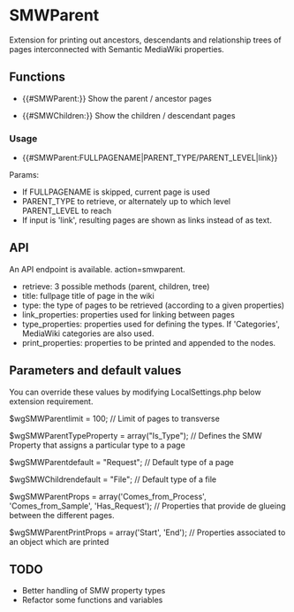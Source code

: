 # SMWParent

Extension for printing out ancestors, descendants and relationship trees of pages interconnected with Semantic MediaWiki properties.

## Functions 

* {{#SMWParent:}} 
  Show the parent / ancestor pages
  
* {{#SMWChildren:}}
  Show the children / descendant pages

### Usage

* {{#SMWParent:FULLPAGENAME|PARENT_TYPE/PARENT_LEVEL|link}}


Params:

- If FULLPAGENAME is skipped, current page is used
- PARENT_TYPE to retrieve, or alternately up to which level PARENT_LEVEL to reach
- If input is 'link', resulting pages are shown as links instead of as text.

## API

An API endpoint is available. action=smwparent.
* retrieve: 3 possible methods (parent, children, tree)
* title: fullpage title of page in the wiki
* type: the type of pages to be retrieved (according to a given properties)
* link_properties: properties used for linking between pages
* type_properties: properties used for defining the types. If 'Categories', MediaWiki categories are also used.
* print_properties: properties to be printed and appended to the nodes.

## Parameters and default values

You can override these values by modifying LocalSettings.php below extension requirement.

$wgSMWParentlimit = 100; // Limit of pages to transverse

$wgSMWParentTypeProperty = array("Is_Type"); // Defines the SMW Property that assigns a particular type to a page

$wgSMWParentdefault = "Request"; // Default type of a page

$wgSMWChildrendefault = "File"; // Default type of a file

$wgSMWParentProps = array('Comes_from_Process', 'Comes_from_Sample', 'Has_Request'); // Properties that provide de glueing between the different pages.

$wgSMWParentPrintProps = array('Start', 'End'); // Properties associated to an object which are printed

## TODO

* Better handling of SMW property types
* Refactor some functions and variables

